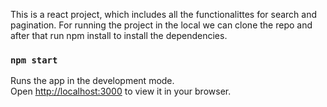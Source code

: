 
This is a react project, which includes all the functionalittes for search and pagination. 
For running the project in the local we can clone the repo and after that run npm install to install the dependencies.

### `npm start`

Runs the app in the development mode.\
Open [http://localhost:3000](http://localhost:3000) to view it in your browser.



